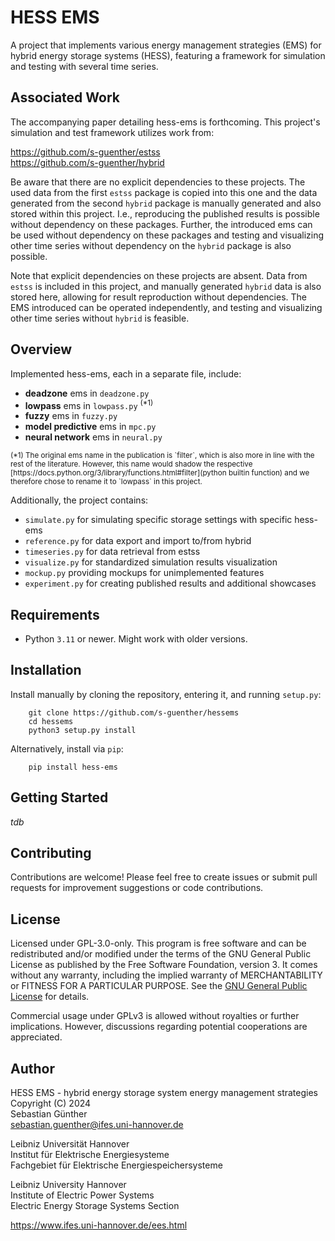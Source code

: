 # HESS EMS

A project that implements various energy management strategies (EMS) for
hybrid energy storage systems (HESS), featuring a framework for simulation and
testing with several time series.

## Associated Work

The accompanying paper detailing hess-ems is forthcoming. This project's
simulation and test framework utilizes work from:

https://github.com/s-guenther/estss \
https://github.com/s-guenther/hybrid 

Be aware that there are no explicit dependencies to these projects. The used
data from the first `estss` package is copied into this one and the data
generated from the second `hybrid` package is manually generated and also stored
within this project. I.e., reproducing the published results is possible without
dependency on these packages. Further, the introduced ems can be used without
dependency on these packages and testing and visualizing other time series
without dependency on the `hybrid` package is also possible. 

Note that explicit dependencies on these projects are absent. Data from `estss`
is included in this project, and manually generated `hybrid` data is also stored
here, allowing for result reproduction without dependencies. The EMS introduced
can be operated independently, and testing and visualizing other time series
without `hybrid` is feasible.

## Overview

Implemented hess-ems, each in a separate file, include:

- __deadzone__ ems in `deadzone.py`
- __lowpass__ ems in `lowpass.py` <sup>(*1)</sup>
- __fuzzy__ ems in `fuzzy.py`
- __model predictive__ ems in `mpc.py`
- __neural network__ ems in `neural.py`

<sub>
(*1) The original ems name in the publication is `filter`, which is also 
more in line with the rest of the literature. However, this name would 
shadow the respective
[https://docs.python.org/3/library/functions.html#filter](python builtin function)
and we therefore chose to rename it to `lowpass` in this project.
</sub>

Additionally, the project contains:

- `simulate.py` for simulating specific storage settings with specific hess-ems
- `reference.py` for data export and import to/from hybrid
- `timeseries.py` for data retrieval from estss
- `visualize.py` for standardized simulation results visualization
- `mockup.py` providing mockups for unimplemented features
- `experiment.py` for creating published results and additional showcases

## Requirements

- Python `3.11` or newer. Might work with older versions.


## Installation

Install manually by cloning the repository, entering it, and running
`setup.py`:

```shell
    git clone https://github.com/s-guenther/hessems
    cd hessems
    python3 setup.py install
```

Alternatively, install via `pip`:

```shell
    pip install hess-ems
```


## Getting Started

_tdb_


## Contributing

Contributions are welcome! Please feel free to create issues or submit pull
requests for improvement suggestions or code contributions.


## License

Licensed under GPL-3.0-only. This program is free software and can be
redistributed and/or modified under the terms of the GNU General Public License
as published by the Free Software Foundation, version 3. It comes without any
warranty, including the implied warranty of MERCHANTABILITY or FITNESS FOR A
PARTICULAR PURPOSE. See the [GNU General Public License](LICENSE) for details.

Commercial usage under GPLv3 is allowed without royalties or further
implications. However, discussions regarding potential cooperations are
appreciated.


## Author

HESS EMS - hybrid energy storage system energy management strategies\
Copyright (C) 2024\
Sebastian Günther\
sebastian.guenther@ifes.uni-hannover.de

Leibniz Universität Hannover\
Institut für Elektrische Energiesysteme\
Fachgebiet für Elektrische Energiespeichersysteme

Leibniz University Hannover\
Institute of Electric Power Systems\
Electric Energy Storage Systems Section

https://www.ifes.uni-hannover.de/ees.html


